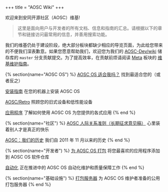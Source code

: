 +++
title = "AOSC Wiki"
+++

欢迎来到安同开源社区（AOSC）维基!

> 这里是面向用户与开发者的所有文档、信息和指南的汇总。请根据以下的章节和链接访问最常用的信息，并善用搜索功能。

我们的维基仍处于建设阶段，绝大部分板块都缺少相应的导览页面，为此给您带来的不便我们深表歉意。如果您愿意帮助我们，欢迎您为我们的 [AOSC-Dev/wiki](https://github.com/AOSC-Dev/wiki) 储存库的 `master` 分支贡献提交。为了提高效率，在贡献前烦请阅读 [Meta](@/meta/_index.md) 板块的 [维基维护指南](@/meta/wiki_maintenance_guide.md)。

{% section(name="AOSC OS") %}
[AOSC OS 适合我吗？](/zh/aosc-os/is-aosc-os-right-for-me)
找到最适合您的（或者反之）

[安装指南](/aosc-os/installation/)
在您的机器上安装 AOSC OS

[AOSC/Retro](/zh/aosc-os/retro/intro)
照顾您的旧式设备和低性能设备

[应用程序](/software/)
了解如何使用 AOSC OS 为您提供的各式应用
{% end %}


{% section(name="社区") %}
[AOSC 人际关系准则（长期征求意见稿）](/zh/community/guidelines/)
心里装着别人才是真正的快乐

[AOSC：我们的历史](/zh/community/history)
我们自 2011 年 11 月以来的历史
{% end %}


{% section(name="开发者") %}
[为 AOSC OS 打包](/zh/developer/packaging/)
将您最喜欢的应用程序添加到 AOSC OS 软件仓库

[自动化](/developer/automation/)
正在推进中的 AOSC OS 自动化维护和质量保障工作
{% end %}

{% section(name="基础设施") %}
[打包服务器](/developer/infrastructure/buildbots/)
为 AOSC OS 维护者准备的公用打包服务器
{% end %}
